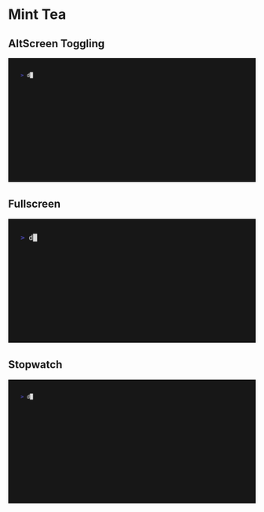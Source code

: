 # Mint Tea 

## AltScreen Toggling

<a href="./altscreen-toggle/main.ml">
    <img src="./altscreen-toggle/demo.gif"/>
</a>

## Fullscreen

<a href="./fullscreen/main.ml">
    <img src="./fullscreen/demo.gif"/>
</a>

## Stopwatch

<a href="./stopwatch/main.ml">
    <img src="./stopwatch/demo.gif"/>
</a>
